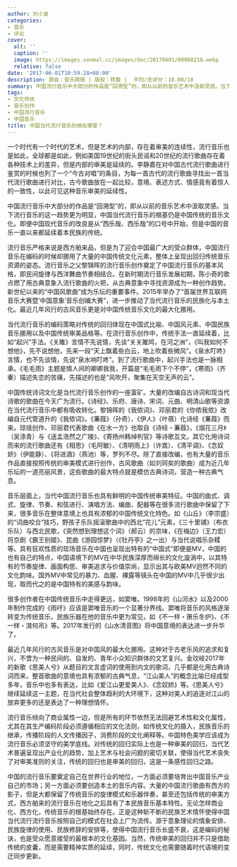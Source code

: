 ```yaml
---
author: 刘小波
categories:
- 音乐
- 评论
cover:
  alt: ''
  caption: ''
  image: https://images.soomal.cc/images/doc/20170601/00068216.webp
  relative: false
date: '2017-06-01T10:59:28+08:00'
description: 源自：音乐周报 | 版权：转载 |  平均/总评分：10.00/10
summary: 中国流行音乐中大部分的作品是“回溯型”的，即从以前的音乐艺术中汲取灵感。当下流行音乐的这一趋势更为明显，中国当代流行音乐的根基仍是中国传统的音乐文化。即便中国现代音乐的改良是从“西乐哉、西乐哉”的口号中开始，但是中国的音乐一直以来都延续着本民族的传统……
tags:
- 文化传统
- 音乐创作
- 中国流行音乐
- 中国音乐
title: 中国当代流行音乐的根在哪里？
---
```


一个时代有一个时代的艺术，但是艺术的内部，存在着审美的连续性，流行音乐也是如此，全球都是如此，例如美国19世纪的街头民谣和20世纪的流行歌曲存在着各种技术上的差异，但是内部的审美是延续的。李静嘉在对中国古代流行歌曲进行鉴赏的时候也列了一个“今古对唱”的条目，为每一首古代的流行歌曲寻找出一首当代流行歌曲进行对比，古今歌曲放在一起比较，意境、表述方式、情感竟有着惊人的一致性，以此可见这种音乐审美的延续性。

中国流行音乐中大部分的作品是“回溯型”的，即从以前的音乐艺术中汲取灵感。当下流行音乐的这一趋势更为明显，中国当代流行音乐的根基仍是中国传统的音乐文化。即便中国现代音乐的改良是从“西乐哉、西乐哉”的口号中开始，但是中国的音乐一直以来都延续着本民族的传统。

流行音乐严格来说是西方舶来品，但是为了迎合中国最广大的受众群体，中国流行音乐在编码的时候却挪用了大量的中国传统文化元素，整体上呈现出回归传统音乐资源的姿态。流行音乐之父黎锦晖的流行音乐创作奠定了中国流行音乐的基本风格，即民间旋律与西洋舞曲节奏相结合。在新时期流行音乐发展初期，陈小奇的歌点燃了用古典意象入流行歌曲的火把，从古典意象中寻找资源成为一种创作趋势。新世纪以来的“中国风歌曲”成为乐坛的重要事件。2015年举办了“首届世界互联网音乐大赛暨‘中国意象’音乐创编大赛”，进一步推动了当代流行音乐的民族化与本土化。最近几年风行的古风音乐更是对中国传统音乐文化的最大化挪用。

当代流行音乐的编码策略对传统的回归体现在中国式比喻、中国风元素、中国民族音乐挪用以及中国传统审美品格等。在流行音乐创作中，传统手法一直延续着，比如“起兴”手法。《关雎》言情不先说情，先谈“关关雎鸠，在河之洲”，《叫我如何不想他》，先不说想他，先来一段“天上飘着些白云，地上吹着些微风”。《泉水叮咚》言情，也不先谈情，先说“泉水响叮咚”。到了流行歌曲中，起兴手法也是一脉相承。《毛毛雨》主题是情人间的卿卿我我，开篇是“毛毛雨下个不停”，《寒雨》（齐秦）描述失恋的苦痛，先描述的也是“风吹开，聚集在天空无声的云”。

中国传统诗词文化是当代流行音乐创作的一座富矿。大量的改编自古诗词和现当代诗歌的歌曲在今天广为流行。《诗经》、乐府、唐诗、宋词、元曲、明清山歌等资源在当代流行音乐中都有吸收转化。黎锦晖的《我侬词》、邓丽君的《你侬我侬》改编自元代管道升的《我侬词》。《蒹葭》（孙奇）、《伊人》（叶蓓）化诗经《蒹葭》而来。琼瑶创作、邓丽君代表歌曲《在水一方》也取自《诗经・蒹葭》，《烟花三月》（吴涤青）与《送孟浩然之广陵》、《寄扬州韩绰判官》等诗歌互文。其它化用诗词而来的流行歌曲还有《相思》（毛阿敏）、《清明雨上》（许嵩）、《清平调》、《念奴娇》（伊能静）、《将进酒》（燕池）等，罗列不尽。除了直接改编，也有大量的音乐作品直接按照传统的审美模式进行创作，古风歌曲（如刘珂矣的歌曲）成为近几年乐坛的一道亮丽风景，这些歌曲的最大特点就是模仿古典诗词，营造一种古典气息。

音乐层面上，当代中国流行音乐也具有鲜明的中国传统审美特征。中国的曲式、调式、旋律、节奏、和弦进行、演唱方法、编曲、配器等在很多流行歌曲中保留了下来，很多音乐在整体意境上也具有浓郁的中国传统文化特色。如《山丘》（李宗盛）的“词曲咬合”技巧，野孩子乐队摇滚歌曲中的西北“花儿”元素，《三十里铺》（布衣乐队）与西北民歌，《突然想到理想这个词》（郝云）的京味，《在梅边》（王力宏）将京剧《霸王别姬》、昆曲《游园惊梦》（《牡丹亭》之一出）与当代说唱乐杂糅等。具有狂欢性质的现场音乐在中国也呈现出特有的“中国式”即便是MV，中国的也有自己的特点，中国语境下的MV在中华民族深厚而绵长的文化漩涡中，以其特有的节奏旋律、画面构思、审美追求与价值崇尚，显示出其与欧美MV迥然不同的文化韵味。国外MV中常见的暴力、血腥、裸露等镜头在中国的MV中几乎很少出现，取而代之的是中国特有的美感与韵味。

很多创作者在中国传统音乐中走得更远，如窦唯。1998年的《山河水》以及2000年制作完成的《雨吁》应该是窦唯音乐的一个显著分界线。窦唯将音乐的风格逐渐转变为传统音乐，民族乐器在他的音乐中更为常见，如《不一样・箫乐冬炉》、《不一样・潸何吊》等。2017年发行的《山水清音图》将中国意境的表达进一步升华了。

最近几年风行的古风音乐是对中国风的最大化挪用。这种对于古老乐风的追求和复兴，不啻为一种民间的、自发的、青年小众知识群体的文艺复兴。金玟岐2017年的新歌《思美人兮》从题目的文言虚词的使用到内文的歌词，几乎都是化用古典诗词而来，整首歌曲的意境也具有浓郁的古典气息，“江山美人”的概念比喻已经成型多年，音乐中也多有表达，比如《爱江山更爱美人》、《念奴娇》等。《思美人兮》继续延续这一主题，在当代社会整体趋利的大环境下，这种对美人的追逐对江山的放弃更多的还是表达了一种理想情怀。

流行音乐倾向了商业属性一边，但是所有的环节依然无法回避艺术性和文化属性，尤其在其生产编码阶段必须遵循相应的文化法则，如传统文化的摄入，民族音乐的继承，传播阶段的人文传播因子，消费阶段的文化阐释等。中国特色美学应该成为流行音乐必须坚守的美学底线。对传统的回归实际上也是一种审美的回归，当代艺术普遍呈现出产业化的趋势，加上艺术与社会问题的密切关联，使得当代艺术丧失了对审美准则的关注，传统的回归也是审美的回归，这是一条感性回归之路。

中国的流行音乐要奠定自己在世界行业的地位，一方面必须要培育出中国音乐产业自己的市场；另一方面必须要创造本土的音乐内容。大量的中国流行歌曲有西方的影子，但是大都保留了传统音乐的旋律模式和乐器伴奏，甚至还包括传统的审美方式，西方舶来的流行音乐在地化之后具有了本民族音乐基本特性。无论怎样商业化、西方化，传统音乐的根基始终存在。正是这种斩不断的民族艺术情怀使得中国当代流行流行音乐按照自己的模式在社会上广为流传。源于意象理论的情象安排、民族旋律的使用、民族修辞的安排等，使得中国流行音乐长盛不衰，这是编码的秘诀，也是受众愿意接受的最根本的文化基因。当然，传统审美的回归并不只是借助传统的皮囊，而是需要精神实质的延续，同时，传统文化也需要随着时代语境的变迁同步更新。